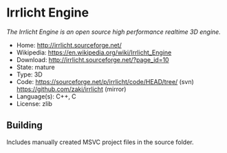 # Irrlicht Engine

_The Irrlicht Engine is an open source high performance realtime 3D engine._

- Home: http://irrlicht.sourceforge.net/
- Wikipedia: https://en.wikipedia.org/wiki/Irrlicht_Engine
- Download: http://irrlicht.sourceforge.net/?page_id=10
- State: mature
- Type: 3D
- Code: https://sourceforge.net/p/irrlicht/code/HEAD/tree/ (svn) https://github.com/zaki/irrlicht (mirror)
- Language(s): C++, C
- License: zlib

## Building

Includes manually created MSVC project files in the source folder.

